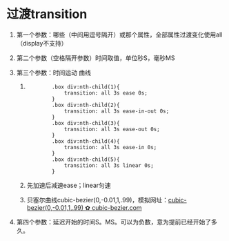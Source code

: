 # 过渡transition

1. 第一个参数：哪些（中间用逗号隔开）或那个属性，全部属性过渡变化使用all（display不支持）

2. 第二个参数（空格隔开参数）时间取值，单位秒S，毫秒MS

3. 第三个参数：时间运动 曲线

   1. ```
              .box div:nth-child(1){
                  transition: all 3s ease 0s;
              }
              .box div:nth-child(2){
                  transition: all 3s ease-in-out 0s;
              }
              .box div:nth-child(3){
                  transition: all 3s ease-out 0s;
              }
              .box div:nth-child(4){
                  transition: all 3s ease-in 0s;
              }
              .box div:nth-child(5){
                  transition: all 3s linear 0s;
              }
      ```

   2. 先加速后减速ease；linear匀速

   3. 贝塞尔曲线cubic-bezier(0,-0.01,1,.99)，模拟网址：[cubic-bezier(0,-0.01,1,.99) ✿ cubic-bezier.com](https://cubic-bezier.com/#0,-0.01,1,.99)

4. 第四个参数：延迟开始的时间S。MS。可以为负数，意为提前已经开始了多久。



